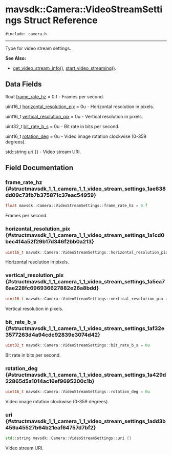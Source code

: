 # mavsdk::Camera::VideoStreamSettings Struct Reference
`#include: camera.h`

----


Type for video stream settings. 


**See Also:**
- [get_video_stream_info()](classmavsdk_1_1_camera.md#classmavsdk_1_1_camera_1a6e099070d34896daffae871b5def94e3), [start_video_streaming()](classmavsdk_1_1_camera.md#classmavsdk_1_1_camera_1a6a65321f94db6dd31b91acd399dbbf32).


## Data Fields


float [frame_rate_hz](#structmavsdk_1_1_camera_1_1_video_stream_settings_1ae638dd09c73fb7b375871c37eac54959) = 0.f - Frames per second.

uint16_t [horizontal_resolution_pix](#structmavsdk_1_1_camera_1_1_video_stream_settings_1a1cd0bec414a52f29b17d346f2bb0a213) = 0u - Horizontal resolution in pixels.

uint16_t [vertical_resolution_pix](#structmavsdk_1_1_camera_1_1_video_stream_settings_1a5ea76ae228fc696936627882e26a8bdd) = 0u - Vertical resolution in pixels.

uint32_t [bit_rate_b_s](#structmavsdk_1_1_camera_1_1_video_stream_settings_1af32e3577263d4a94cdc92839e3074d42) = 0u - Bit rate in bits per second.

uint16_t [rotation_deg](#structmavsdk_1_1_camera_1_1_video_stream_settings_1a429d22865d5a1014ac16ef9695200c1b) = 0u - Video image rotation clockwise (0-359 degrees).

std::string [uri](#structmavsdk_1_1_camera_1_1_video_stream_settings_1add3b459a45527b64b21eaf64757d7bf2) {} - Video stream URI.


## Field Documentation


### frame_rate_hz {#structmavsdk_1_1_camera_1_1_video_stream_settings_1ae638dd09c73fb7b375871c37eac54959}

```cpp
float mavsdk::Camera::VideoStreamSettings::frame_rate_hz = 0.f
```


Frames per second.


### horizontal_resolution_pix {#structmavsdk_1_1_camera_1_1_video_stream_settings_1a1cd0bec414a52f29b17d346f2bb0a213}

```cpp
uint16_t mavsdk::Camera::VideoStreamSettings::horizontal_resolution_pix = 0u
```


Horizontal resolution in pixels.


### vertical_resolution_pix {#structmavsdk_1_1_camera_1_1_video_stream_settings_1a5ea76ae228fc696936627882e26a8bdd}

```cpp
uint16_t mavsdk::Camera::VideoStreamSettings::vertical_resolution_pix = 0u
```


Vertical resolution in pixels.


### bit_rate_b_s {#structmavsdk_1_1_camera_1_1_video_stream_settings_1af32e3577263d4a94cdc92839e3074d42}

```cpp
uint32_t mavsdk::Camera::VideoStreamSettings::bit_rate_b_s = 0u
```


Bit rate in bits per second.


### rotation_deg {#structmavsdk_1_1_camera_1_1_video_stream_settings_1a429d22865d5a1014ac16ef9695200c1b}

```cpp
uint16_t mavsdk::Camera::VideoStreamSettings::rotation_deg = 0u
```


Video image rotation clockwise (0-359 degrees).


### uri {#structmavsdk_1_1_camera_1_1_video_stream_settings_1add3b459a45527b64b21eaf64757d7bf2}

```cpp
std::string mavsdk::Camera::VideoStreamSettings::uri {}
```


Video stream URI.

